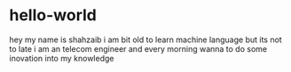 # hello-world

hey my name is shahzaib 
i am bit old to learn machine language but its not to late 
i am an telecom engineer and every morning wanna to do some inovation into my knowledge 
